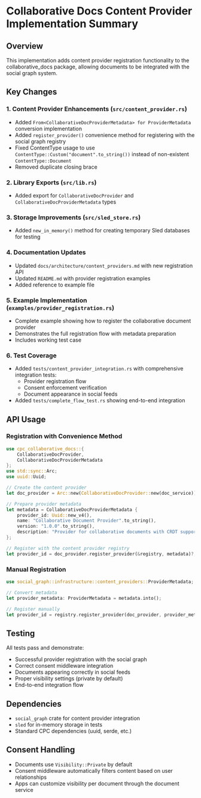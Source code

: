 # Collaborative Docs Content Provider Implementation Summary

## Overview
This implementation adds content provider registration functionality to the collaborative_docs package, allowing documents to be integrated with the social graph system.

## Key Changes

### 1. Content Provider Enhancements (`src/content_provider.rs`)
- Added `From<CollaborativeDocProviderMetadata> for ProviderMetadata` conversion implementation
- Added `register_provider()` convenience method for registering with the social graph registry
- Fixed ContentType usage to use `ContentType::Custom("document".to_string())` instead of non-existent `ContentType::Document`
- Removed duplicate closing brace

### 2. Library Exports (`src/lib.rs`)
- Added export for `CollaborativeDocProvider` and `CollaborativeDocProviderMetadata` types

### 3. Storage Improvements (`src/sled_store.rs`)
- Added `new_in_memory()` method for creating temporary Sled databases for testing

### 4. Documentation Updates
- Updated `docs/architecture/content_providers.md` with new registration API
- Updated `README.md` with provider registration examples
- Added reference to example file

### 5. Example Implementation (`examples/provider_registration.rs`)
- Complete example showing how to register the collaborative document provider
- Demonstrates the full registration flow with metadata preparation
- Includes working test case

### 6. Test Coverage
- Added `tests/content_provider_integration.rs` with comprehensive integration tests:
  - Provider registration flow
  - Consent enforcement verification
  - Document appearance in social feeds
- Added `tests/complete_flow_test.rs` showing end-to-end integration

## API Usage

### Registration with Convenience Method
```rust
use cpc_collaborative_docs::{
    CollaborativeDocProvider, 
    CollaborativeDocProviderMetadata
};
use std::sync::Arc;
use uuid::Uuid;

// Create the content provider
let doc_provider = Arc::new(CollaborativeDocProvider::new(doc_service));

// Prepare provider metadata
let metadata = CollaborativeDocProviderMetadata {
    provider_id: Uuid::new_v4(),
    name: "Collaborative Document Provider".to_string(),
    version: "1.0.0".to_string(),
    description: "Provider for collaborative documents with CRDT support".to_string(),
};

// Register with the content provider registry
let provider_id = doc_provider.register_provider(&registry, metadata)?;
```

### Manual Registration
```rust
use social_graph::infrastructure::content_providers::ProviderMetadata;

// Convert metadata
let provider_metadata: ProviderMetadata = metadata.into();

// Register manually
let provider_id = registry.register_provider(doc_provider, provider_metadata)?;
```

## Testing
All tests pass and demonstrate:
- Successful provider registration with the social graph
- Correct consent middleware integration
- Documents appearing correctly in social feeds
- Proper visibility settings (private by default)
- End-to-end integration flow

## Dependencies
- `social_graph` crate for content provider integration
- `sled` for in-memory storage in tests
- Standard CPC dependencies (uuid, serde, etc.)

## Consent Handling
- Documents use `Visibility::Private` by default
- Consent middleware automatically filters content based on user relationships
- Apps can customize visibility per document through the document service